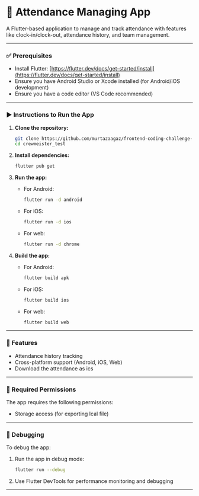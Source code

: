 # 📘 Attendance Managing App

A Flutter-based application to manage and track attendance with features like clock-in/clock-out, attendance history, and team management.

---

### ✅ Prerequisites

- Install Flutter: [https://flutter.dev/docs/get-started/install](https://flutter.dev/docs/get-started/install)
- Ensure you have Android Studio or Xcode installed (for Android/iOS development)
- Ensure you have a code editor (VS Code recommended)

---

### ▶️ Instructions to Run the App

1. **Clone the repository:**

   ```bash
   git clone https://github.com/murtazaagaz/frontend-coding-challenge-Crewmeister.git
   cd crewmeister_test
   ```

2. **Install dependencies:**

   ```bash
   flutter pub get
   ```

3. **Run the app:**

   - For Android:
     ```bash
     flutter run -d android
     ```
   - For iOS:
     ```bash
     flutter run -d ios
     ```
   - For web:
     ```bash
     flutter run -d chrome
     ```

4. **Build the app:**
   - For Android:
     ```bash
     flutter build apk
     ```
   - For iOS:
     ```bash
     flutter build ios
     ```
   - For web:
     ```bash
     flutter build web
     ```

---

### 📱 Features

- Attendance history tracking
- Cross-platform support (Android, iOS, Web)
- Download the attendance as ics

---

### 🔧 Required Permissions

The app requires the following permissions:

- Storage access (for exporting Ical file)

---

### 🐛 Debugging

To debug the app:

1. Run the app in debug mode:
   ```bash
   flutter run --debug
   ```
2. Use Flutter DevTools for performance monitoring and debugging

---


